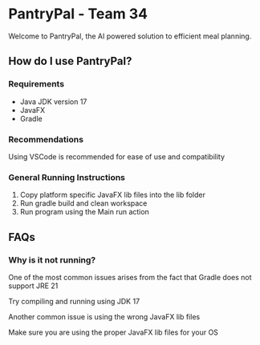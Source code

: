 # PantryPal - Team 34

Welcome to PantryPal, the AI powered solution to efficient meal planning.

## How do I use PantryPal?

### Requirements
- Java JDK version 17
- JavaFX
- Gradle

### Recommendations
Using VSCode is recommended for ease of use and compatibility

### General Running Instructions
1. Copy platform specific JavaFX lib files into the lib folder
2. Run gradle build and clean workspace
3. Run program using the Main run action

## FAQs

### Why is it not running?
One of the most common issues arises from the fact that Gradle does not support JRE 21

Try compiling and running using JDK 17

Another common issue is using the wrong JavaFX lib files

Make sure you are using the proper JavaFX lib files for your OS